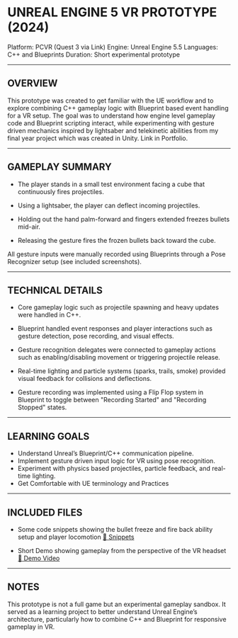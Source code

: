 
UNREAL ENGINE 5 VR PROTOTYPE (2024)
===========================================================

Platform:      PCVR (Quest 3 via Link)
Engine:        Unreal Engine 5.5
Languages:     C++ and Blueprints
Duration:      Short experimental prototype


-----------------------------------------------------------
OVERVIEW
-----------------------------------------------------------
This prototype was created to get familiar with the UE workflow and to explore combining C++ gameplay logic
with Blueprint based event handling for a VR setup.
The goal was to understand how engine level gameplay code and Blueprint
scripting interact, while experimenting with gesture driven mechanics inspired by lightsaber and telekinetic abilities from my final year
project which was created in Unity. Link in Portfolio.


-----------------------------------------------------------
GAMEPLAY SUMMARY
-----------------------------------------------------------
- The player stands in a small test environment facing a
  cube that continuously fires projectiles.

- Using a lightsaber, the player can deflect incoming projectiles.

- Holding out the hand palm-forward and fingers extended freezes
  bullets mid-air.

- Releasing the gesture fires the frozen bullets back toward the cube.

All gesture inputs were manually recorded using Blueprints through a
Pose Recognizer setup (see included screenshots).


-----------------------------------------------------------
TECHNICAL DETAILS
-----------------------------------------------------------
- Core gameplay logic such as projectile spawning and heavy updates
  were handled in C++.

- Blueprint handled event responses and player interactions such as
  gesture detection, pose recording, and visual effects.

- Gesture recognition delegates were connected to gameplay actions such
  as enabling/disabling movement or triggering projectile release.

- Real-time lighting and particle systems (sparks, trails, smoke)
  provided visual feedback for collisions and deflections.

- Gesture recording was implemented using a Flip Flop system in Blueprint
  to toggle between "Recording Started" and "Recording Stopped" states.


-----------------------------------------------------------
LEARNING GOALS
-----------------------------------------------------------
- Understand Unreal’s Blueprint/C++ communication pipeline.
- Implement gesture driven input logic for VR using pose recognition.
- Experiment with physics based projectiles, particle feedback, and
  real-time lighting.
- Get Comfortable with UE terminology and Practices


-----------------------------------------------------------
INCLUDED FILES
-----------------------------------------------------------
- Some code snippets showing the bullet freeze and fire back ability setup and player locomotion
  [📂 Snippets](https://docs.google.com/document/d/1wJwJBecX-XP5wDAtEAXf6Qegq6YEMOFSg4b5GeJbJlo/edit?usp=drive_link)

- Short Demo showing gameplay from the perspective of the VR headset
  [📂 Demo Video](https://drive.google.com/file/d/1eb_31Tv_4Bji31pZP8BRC04V0UBrRsWx/view?usp=drive_link)


-----------------------------------------------------------
NOTES
-----------------------------------------------------------
This prototype is not a full game but an experimental gameplay sandbox.
It served as a learning project to better understand Unreal Engine’s
architecture, particularly how to combine C++ and Blueprint for
responsive gameplay in VR.

 
